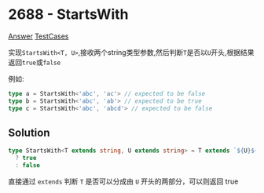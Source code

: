 # 2688 - StartsWith

[Answer](https://github.com/lybenson/ts-checker/blob/master/src/2688-medium-startswith/template.ts) [TestCases](https://github.com/lybenson/ts-checker/blob/master/src/2688-medium-startswith/test-cases.ts)

实现`StartsWith<T, U>`,接收两个string类型参数,然后判断`T`是否以`U`开头,根据结果返回`true`或`false`

例如:

```typescript
type a = StartsWith<'abc', 'ac'> // expected to be false
type b = StartsWith<'abc', 'ab'> // expected to be true
type c = StartsWith<'abc', 'abcd'> // expected to be false
```

## Solution

```ts
type StartsWith<T extends string, U extends string> = T extends `${U}${string}`
  ? true
  : false
```

直接通过 `extends` 判断 `T` 是否可以分成由 `U` 开头的两部分，可以则返回 true

